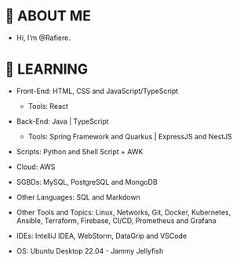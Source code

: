 # 👋 ABOUT ME

-  Hi, I’m @Rafiere.

# 👀 LEARNING

  - Front-End: HTML, CSS and JavaScript/TypeScript
    - Tools: React

  - Back-End: Java | TypeScript
    - Tools: Spring Framework and Quarkus | ExpressJS and NestJS

  - Scripts: Python and Shell Script + AWK

  - Cloud: AWS

  - SGBDs: MySQL, PostgreSQL and MongoDB

  - Other Languages: SQL and Markdown

  - Other Tools and Topics: Linux, Networks, Git, Docker, Kubernetes, Ansible, Terraform, Firebase, CI/CD, Prometheus and Grafana

  - IDEs: IntelliJ IDEA, WebStorm, DataGrip and VSCode

  - OS: Ubuntu Desktop 22.04 - Jammy Jellyfish
